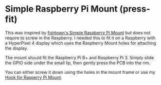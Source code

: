 # Simple Raspberry Pi Mount (press-fit)

This was inspired by [fishtown's Simple Raspberry Pi Mount](https://www.thingiverse.com/thing:3010304) but does not require to screw in the Raspberry. I needed this to fit it on a Raspberry with a HyperPixel 4 display which uses the Raspberry Mount holes for attaching the display.

The mount should fit the Raspberry Pi B+ and Raspberry Pi 3. Simply slide the GPIO side under the small lip, then gently press the PCB into the rim.

You can either screw it down using the holes in the mount frame or use my [Hook for Rasperry Pi Mount](https://www.thingiverse.com/thing:3180448).
